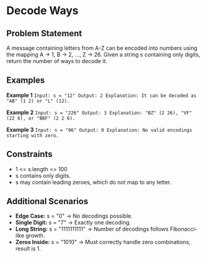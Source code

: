 ﻿# Decode Ways

## Problem Statement
A message containing letters from A-Z can be encoded into numbers using the mapping A -> 1, B -> 2, ..., Z -> 26. Given a string s containing only digits, return the number of ways to decode it.

## Examples

**Example 1**
`
Input: s = "12"
Output: 2
Explanation: It can be decoded as "AB" (1 2) or "L" (12).
`

**Example 2**
`
Input: s = "226"
Output: 3
Explanation: "BZ" (2 26), "VF" (22 6), or "BBF" (2 2 6).
`

**Example 3**
`
Input: s = "06"
Output: 0
Explanation: No valid encodings starting with zero.
`

## Constraints
- 1 <= s.length <= 100
- s contains only digits.
- s may contain leading zeroes, which do not map to any letter.

## Additional Scenarios
- **Edge Case:** s = "0" → No decodings possible.
- **Single Digit:** s = "7" → Exactly one decoding.
- **Long String:** s = "1111111111" → Number of decodings follows Fibonacci-like growth.
- **Zeros Inside:** s = "1010" → Must correctly handle zero combinations, result is 1.
